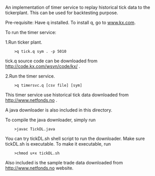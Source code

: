 
An implementation of timer service to replay historical tick data to the tickerplant.
This can be used for backtesting purpose.

Pre-requisite: Have q installed. To install q, go to www.kx.com.


To run the timer service:

1.Run ticker plant.

        >q tick.q sym . -p 5010
        
tick.q source code can be downloaded from http://code.kx.com/wsvn/code/kx/ .

2.Run the timer service. 

        >q timersvc.q [csv file] [sym]

This timer service use historical tick data downloaded from http://www.netfonds.no .

A java downloader is also included in this directory.

To compile the java downloader, simply run

        >javac TickDL.java
        
You can try tickDL.sh shell script to run the downloader. Make sure tickDL.sh is executable.
To make it executable, run

        >chmod u+x tickDL.sh
        
Also included is the sample trade data downloaded from http://www.netfonds.no website.
 
